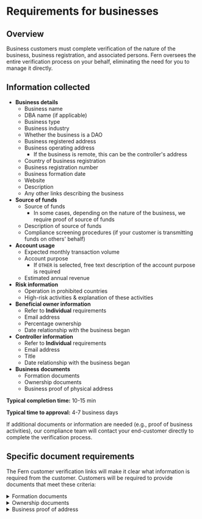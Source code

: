# Requirements for businesses

## Overview

Business customers must complete verification of the nature of the business, business registration, and associated persons. Fern oversees the entire verification process on your behalf, eliminating the need for you to manage it directly.

## Information collected

* **Business details**
  * Business name
  * DBA name (if applicable)&#x20;
  * Business type
  * Business industry
  * Whether the business is a DAO
  * Business registered address
  * Business operating address
    * If the business is remote, this can be the controller's address
  * Country of business registration
  * Business registration number
  * Business formation date
  * Website
  * Description
  * Any other links describing the business
* **Source of funds**&#x20;
  * Source of funds
    * In some cases, depending on the nature of the business, we require proof of source of funds
  * Description of source of funds
  * Compliance screening procedures (if your customer is transmitting funds on others' behalf)
* **Account usage**
  * Expected monthly transaction volume
  * Account purpose
    * If `OTHER` is selected, free text description of the account purpose is required
  * Estimated annual revenue
* **Risk information**
  * Operation in prohibited countries
  * High-risk activities & explanation of these activities
* **Beneficial owner information**
  * Refer to **Individual** requirements
  * Email address
  * Percentage ownership
  * Date relationship with the business began
* **Controller information**
  * Refer to **Individual** requirements
  * Email address
  * Title
  * Date relationship with the business began
* **Business** **documents**
  * Formation documents
  * Ownership documents
  * Business proof of physical address

**Typical completion time:** 10-15 min&#x20;

**Typical time to approval:** 4-7 business days

If additional documents or information are needed (e.g., proof of business activities), our compliance team will contact your end-customer directly to complete the verification process.

## Specific document requirements

The Fern customer verification links will make it clear what information is required from the customer. Customers will be required to provide documents that meet these criteria:

<details>

<summary>Formation documents</summary>

#### The documents must:

* Include the entity name and business registration number
* Be filed with the secretary of state or similar government body
* Business name must match what was provided in the KYB form

#### Accepted documents include:&#x20;

* Official Articles of Incorporation / Organization
* Official Certificate of Formation
* Official Certificate or Registration of Limited Liability Partnership
* Legal Entity Formation (for DAOs)
* Trust Deed or Trust Agreement (for Trusts)

</details>

<details>

<summary>Ownership documents</summary>

#### The documents must:&#x20;

* Confirm all individual beneficial owners who own 25% or more of the underlying entity
* Clearly account for 100% of ownership
* Be officially verified:
  * Self-generated documents: Must be dated and signed by a lawyer or third-party CPA
  * Capitalization tables: No signature required if produced by well-known equity management platforms like Carta, AngelList, or Securitize
* If the entity has another entity as a benefiical owner, confirmation of the individuals with significant control over the entity, such as its directors or officers, will be required

#### Accepted documents include:

* Articles of Incorporation (listing shareholders, not just controller)
* Capitalization table
* Shareholder registry
* Operating agreement
* Membership schedule
* Stock purchase agreement
* Ownership attestation&#x20;
* Directors registry signed by a lawyer or CPA

</details>

<details>

<summary>Business proof of address</summary>

**The documents must:**

* Confirm the current operating address
* Mention the applying entity by name
* Be issued in the last 90 days
* Contain an address that is not a PO box or a virtual address

**Accepted documents include:**

* Bank statement

Note: DAOs may provide a proof of physical residential address for their verified control person if the DAO does not have its own physical operating address.

</details>

